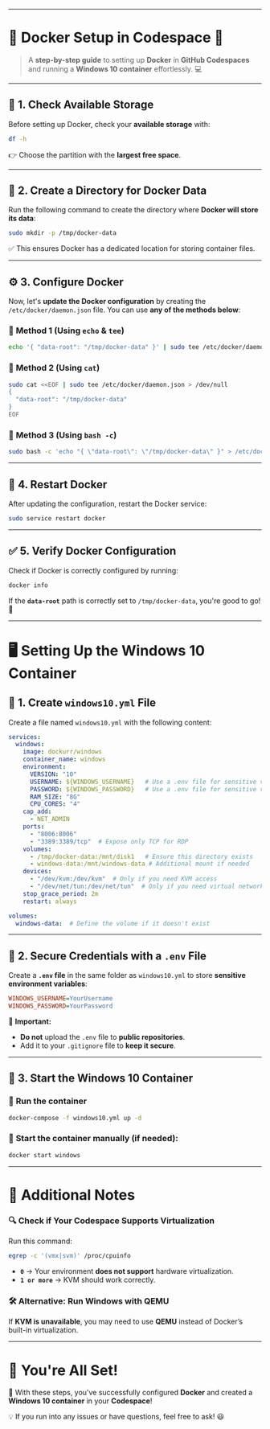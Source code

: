 

---

# 🐳 **Docker Setup in Codespace** 🚀  

> A **step-by-step guide** to setting up **Docker** in **GitHub Codespaces** and running a **Windows 10 container** effortlessly. 💻  

---

## 📌 **1. Check Available Storage**  

Before setting up Docker, check your **available storage** with:  

```bash
df -h
```  

👉 Choose the partition with the **largest free space**.  

---

## 📂 **2. Create a Directory for Docker Data**  

Run the following command to create the directory where **Docker will store its data**:  

```bash
sudo mkdir -p /tmp/docker-data
```  

✅ This ensures Docker has a dedicated location for storing container files.  

---

## ⚙️ **3. Configure Docker**  

Now, let's **update the Docker configuration** by creating the `/etc/docker/daemon.json` file. You can use **any of the methods below**:  

### 📝 **Method 1 (Using `echo` & `tee`)**  
```bash
echo '{ "data-root": "/tmp/docker-data" }' | sudo tee /etc/docker/daemon.json > /dev/null
```

### 📝 **Method 2 (Using `cat`)**  
```bash
sudo cat <<EOF | sudo tee /etc/docker/daemon.json > /dev/null
{
  "data-root": "/tmp/docker-data"
}
EOF
```

### 📝 **Method 3 (Using `bash -c`)**  
```bash
sudo bash -c 'echo "{ \"data-root\": \"/tmp/docker-data\" }" > /etc/docker/daemon.json'
```

---

## 🔄 **4. Restart Docker**  

After updating the configuration, restart the Docker service:  

```bash
sudo service restart docker
```

---

## ✅ **5. Verify Docker Configuration**  

Check if Docker is correctly configured by running:  

```bash
docker info
```

If the **`data-root`** path is correctly set to `/tmp/docker-data`, you're good to go! 🎉  

---

# 🖥️ **Setting Up the Windows 10 Container**  

## 📌 **1. Create `windows10.yml` File**  

Create a file named `windows10.yml` with the following content:  

```yaml
services:
  windows:
    image: dockurr/windows
    container_name: windows
    environment:
      VERSION: "10"
      USERNAME: ${WINDOWS_USERNAME}   # Use a .env file for sensitive variables
      PASSWORD: ${WINDOWS_PASSWORD}   # Use a .env file for sensitive variables
      RAM_SIZE: "8G"
      CPU_CORES: "4"
    cap_add:
      - NET_ADMIN
    ports:
      - "8006:8006"
      - "3389:3389/tcp"  # Expose only TCP for RDP
    volumes:
      - /tmp/docker-data:/mnt/disk1   # Ensure this directory exists
      - windows-data:/mnt/windows-data # Additional mount if needed
    devices:
      - "/dev/kvm:/dev/kvm"  # Only if you need KVM access
      - "/dev/net/tun:/dev/net/tun"  # Only if you need virtual network interfaces
    stop_grace_period: 2m
    restart: always

volumes:
  windows-data:  # Define the volume if it doesn't exist
```

---

## 🔑 **2. Secure Credentials with a `.env` File**  

Create a **`.env` file** in the same folder as `windows10.yml` to store **sensitive environment variables**:  

```ini
WINDOWS_USERNAME=YourUsername
WINDOWS_PASSWORD=YourPassword
```

🚨 **Important:**  
- **Do not** upload the `.env` file to **public repositories**.  
- Add it to your `.gitignore` file to **keep it secure**.  

---

## 🚀 **3. Start the Windows 10 Container**  

### 🔹 **Run the container**  
```bash
docker-compose -f windows10.yml up -d
```

### 🔹 **Start the container manually (if needed):**  
```bash
docker start windows
```

---

# 📌 **Additional Notes**  

### 🔍 **Check if Your Codespace Supports Virtualization**  
Run this command:  

```bash
egrep -c '(vmx|svm)' /proc/cpuinfo
```

- **`0`** → Your environment **does not support** hardware virtualization.  
- **`1 or more`** → KVM should work correctly.  

### 🛠️ **Alternative: Run Windows with QEMU**  
If **KVM is unavailable**, you may need to use **QEMU** instead of Docker’s built-in virtualization.  

---

# 🎉 **You're All Set!**  

🚀 With these steps, you've successfully configured **Docker** and created a **Windows 10 container** in your **Codespace**!  

💡 If you run into any issues or have questions, feel free to ask! 😃
